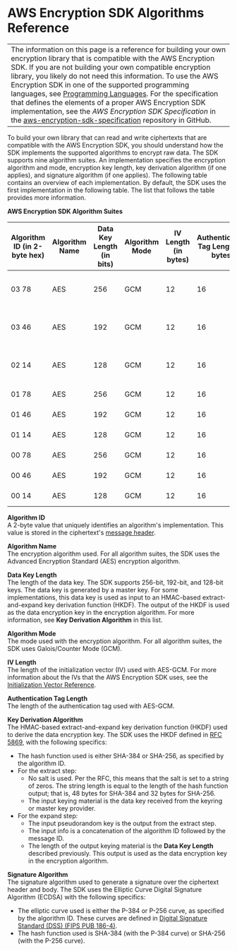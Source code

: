 # AWS Encryption SDK Algorithms Reference<a name="algorithms-reference"></a>


|  | 
| --- |
|  The information on this page is a reference for building your own encryption library that is compatible with the AWS Encryption SDK\. If you are not building your own compatible encryption library, you likely do not need this information\. To use the AWS Encryption SDK in one of the supported programming languages, see [Programming Languages](programming-languages.md)\. For the specification that defines the elements of a proper AWS Encryption SDK implementation, see the *AWS Encryption SDK Specification* in the [aws\-encryption\-sdk\-specification](https://github.com/awslabs/aws-encryption-sdk-specification) repository in GitHub\.  | 

To build your own library that can read and write ciphertexts that are compatible with the AWS Encryption SDK, you should understand how the SDK implements the supported algorithms to encrypt raw data\. The SDK supports nine algorithm suites\. An implementation specifies the encryption algorithm and mode, encryption key length, key derivation algorithm \(if one applies\), and signature algorithm \(if one applies\)\. The following table contains an overview of each implementation\. By default, the SDK uses the first implementation in the following table\. The list that follows the table provides more information\.


**AWS Encryption SDK Algorithm Suites**  

| Algorithm ID \(in 2\-byte hex\) | Algorithm Name | Data Key Length \(in bits\) | Algorithm Mode | IV Length \(in bytes\) | Authentication Tag Length \(in bytes\) | Key Derivation Algorithm | Signature Algorithm | 
| --- | --- | --- | --- | --- | --- | --- | --- | 
| 03 78 | AES | 256 | GCM | 12 | 16 | HKDF with SHA\-384 | ECDSA with P\-384 and SHA\-384 | 
| 03 46 | AES | 192 | GCM | 12 | 16 | HKDF with SHA\-384 | ECDSA with P\-384 and SHA\-384 | 
| 02 14 | AES | 128 | GCM | 12 | 16 | HKDF with SHA\-256 | ECDSA with P\-256 and SHA\-256 | 
| 01 78 | AES | 256 | GCM | 12 | 16 | HKDF with SHA\-256 | Not applicable | 
| 01 46 | AES | 192 | GCM | 12 | 16 | HKDF with SHA\-256 | Not applicable | 
| 01 14 | AES | 128 | GCM | 12 | 16 | HKDF with SHA\-256 | Not applicable | 
| 00 78 | AES | 256 | GCM | 12 | 16 | Not applicable | Not applicable | 
| 00 46 | AES | 192 | GCM | 12 | 16 | Not applicable | Not applicable | 
| 00 14 | AES | 128 | GCM | 12 | 16 | Not applicable | Not applicable | 

**Algorithm ID**  
A 2\-byte value that uniquely identifies an algorithm's implementation\. This value is stored in the ciphertext's [message header](message-format.md#header-structure)\.

**Algorithm Name**  
The encryption algorithm used\. For all algorithm suites, the SDK uses the Advanced Encryption Standard \(AES\) encryption algorithm\.

**Data Key Length**  
The length of the data key\. The SDK supports 256\-bit, 192\-bit, and 128\-bit keys\. The data key is generated by a master key\. For some implementations, this data key is used as input to an HMAC\-based extract\-and\-expand key derivation function \(HKDF\)\. The output of the HKDF is used as the data encryption key in the encryption algorithm\. For more information, see **Key Derivation Algorithm** in this list\.

**Algorithm Mode**  
The mode used with the encryption algorithm\. For all algorithm suites, the SDK uses Galois/Counter Mode \(GCM\)\.

**IV Length**  
The length of the initialization vector \(IV\) used with AES\-GCM\. For more information about the IVs that the AWS Encryption SDK uses, see the [Initialization Vector Reference](IV-reference.md)\.

**Authentication Tag Length**  
The length of the authentication tag used with AES\-GCM\.

**Key Derivation Algorithm**  
The HMAC\-based extract\-and\-expand key derivation function \(HKDF\) used to derive the data encryption key\. The SDK uses the HKDF defined in [RFC 5869](https://tools.ietf.org/html/rfc5869), with the following specifics:  
+ The hash function used is either SHA\-384 or SHA\-256, as specified by the algorithm ID\.
+ For the extract step:
  + No salt is used\. Per the RFC, this means that the salt is set to a string of zeros\. The string length is equal to the length of the hash function output; that is, 48 bytes for SHA\-384 and 32 bytes for SHA\-256\.
  + The input keying material is the data key received from the keyring or master key provider\.
+ For the expand step:
  + The input pseudorandom key is the output from the extract step\.
  + The input info is a concatenation of the algorithm ID followed by the message ID\.
  + The length of the output keying material is the **Data Key Length** described previously\. This output is used as the data encryption key in the encryption algorithm\.

**Signature Algorithm**  
The signature algorithm used to generate a signature over the ciphertext header and body\. The SDK uses the Elliptic Curve Digital Signature Algorithm \(ECDSA\) with the following specifics:  
+ The elliptic curve used is either the P\-384 or P\-256 curve, as specified by the algorithm ID\. These curves are defined in [Digital Signature Standard \(DSS\) \(FIPS PUB 186\-4\)](http://doi.org/10.6028/NIST.FIPS.186-4)\.
+ The hash function used is SHA\-384 \(with the P\-384 curve\) or SHA\-256 \(with the P\-256 curve\)\.
